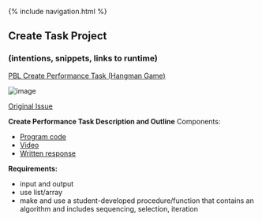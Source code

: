 {% include navigation.html %}

## Create Task Project
### (intentions, snippets, links to runtime)

[PBL Create Performance Task (Hangman Game)](http://54.153.91.79/Hangman/)


![image](https://user-images.githubusercontent.com/89278094/156054313-5021ebd1-4980-4d58-b62f-ba742acd7cfd.png)

[Original Issue](https://github.com/kiannp44/n224-pokeman/projects/3)

**Create Performance Task Description and Outline**
Components:
- [Program code](https://github.com/kiannp44/n224-pokeman/commit/001862d6cf0956e5e79813ad313abc3537337c34)
- [Video](https://drive.google.com/file/d/1D35KJOHnnoxJXpMTD-aaPdT-UZbquB-D/view)
- [Written response](https://github.com/kiannp44/n224-pokeman/wiki/I&K-pbl-feature)

**Requirements:**
- input and output
- use list/array
- make and use a student-developed procedure/function that contains an algorithm and includes sequencing, selection, iteration


